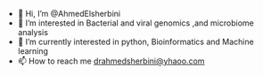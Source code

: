 - 👋 Hi, I’m @AhmedElsherbini
- 👀 I’m interested in Bacterial and viral genomics ,and microbiome analysis
- 🌱 I’m currently interested in python, Bioinformatics and Machine learning
- 📫 How to reach me drahmedsherbini@yhaoo.com

<!---
AhmedElsherbini/AhmedElsherbini is a ✨ special ✨ repository because its `README.md` (this file) appears on your GitHub profile.
You can click the Preview link to take a look at your changes.
--->
